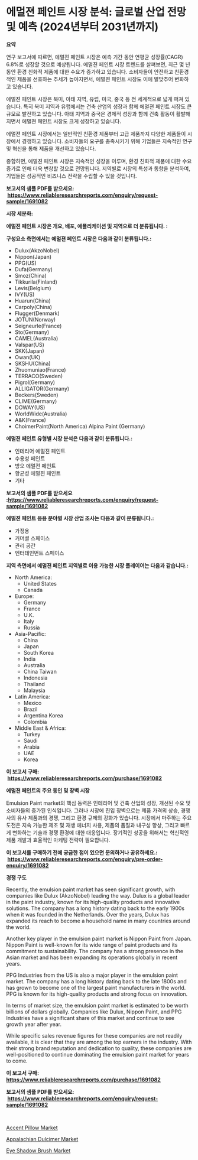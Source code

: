 <p><h1>에멀젼 페인트 시장 분석: 글로벌 산업 전망 및 예측 (2024년부터 2031년까지)</h1></p><p><strong>요약</strong></p>
<p><p>연구 보고서에 따르면, 에멀젼 페인트 시장은 예측 기간 동안 연평균 성장률(CAGR) 6.8%로 성장할 것으로 예상됩니다. 에멀젼 페인트 시장 트렌드를 살펴보면, 최근 몇 년 동안 환경 친화적 제품에 대한 수요가 증가하고 있습니다. 소비자들이 안전하고 친환경적인 제품을 선호하는 추세가 높아지면서, 에멀젼 페인트 시장도 이에 발맞추어 변화하고 있습니다.</p><p>에멀젼 페인트 시장은 북미, 아태 지역, 유럽, 미국, 중국 등 전 세계적으로 넓게 퍼져 있습니다. 특히 북미 지역과 유럽에서는 건축 산업의 성장과 함께 에멀젼 페인트 시장도 큰 규모로 발전하고 있습니다. 아태 지역과 중국은 경제적 성장과 함께 건축 활동이 활발해지면서 에멀젼 페인트 시장도 크게 성장하고 있습니다.</p><p>에멀젼 페인트 시장에서는 일반적인 친환경 제품부터 고급 제품까지 다양한 제품들이 시장에서 경쟁하고 있습니다. 소비자들의 요구를 충족시키기 위해 기업들은 지속적인 연구 및 혁신을 통해 제품을 개선하고 있습니다.</p><p>종합하면, 에멀젼 페인트 시장은 지속적인 성장을 이루며, 환경 친화적 제품에 대한 수요 증가로 인해 더욱 번창할 것으로 전망됩니다. 지역별로 시장의 특성과 동향을 분석하여, 기업들은 성공적인 비즈니스 전략을 수립할 수 있을 것입니다.</p></p>
<p><strong>보고서의 샘플 PDF를 받으세요: &nbsp;<a href="https://www.reliableresearchreports.com/enquiry/request-sample/1691082">https://www.reliableresearchreports.com/enquiry/request-sample/1691082</a></strong></p>
<p><strong>시장 세분화:</strong></p>
<p><strong> 에멀젼 페인트 시장은 개요, 배포, 애플리케이션 및 지역으로 더 분류됩니다. :</strong></p>
<p><strong>구성요소 측면에서는 에멀젼 페인트 시장은 다음과 같이 분류됩니다.:</strong></p>
<p><ul><li>Dulux(AkzoNobel)</li><li>Nippon(Japan)</li><li>PPG(US)</li><li>Dufa(Germany)</li><li>Smoz(China)</li><li>Tikkurila(Finland)</li><li>Levis(Belgium)</li><li>IVY(US)</li><li>Huarun(China)</li><li>Carpoly(China)</li><li>Flugger(Denmark)</li><li>JOTUN(Norway)</li><li>Seigneurle(France)</li><li>Sto(Germany)</li><li>CAMEL(Australia)</li><li>Valspar(US)</li><li>SKK(Japan)</li><li>Owan(UK)</li><li>SKSHU(China)</li><li>Zhuomuniao(France)</li><li>TERRACO(Sweden)</li><li>Pigrol(Germany)</li><li>ALLIGATOR(Germany)</li><li>Beckers(Sweden)</li><li>CLIME(Germany)</li><li>DOWAY(US)</li><li>WorldWide(Australia)</li><li>A&K(France)</li><li>ChoimerPaint(North America)
    Alpina Paint (Germany)</li></ul></p>
<p><strong> 에멀젼 페인트 유형별 시장 분석은 다음과 같이 분류됩니다.:</strong></p>
<p><ul><li>인테리어 에멀젼 페인트</li><li>수용성 페인트</li><li>방오 에멀젼 페인트</li><li>항균성 에멀젼 페인트</li><li>기타</li></ul></p>
<p><strong>보고서의 샘플 PDF를 받으세요 :<a href="https://www.reliableresearchreports.com/enquiry/request-sample/1691082">https://www.reliableresearchreports.com/enquiry/request-sample/1691082</a></strong></p>
<p><strong> 에멀젼 페인트 응용 분야별 시장 산업 조사는 다음과 같이 분류됩니다.:</strong></p>
<p><ul><li>가정용</li><li>커머셜 스페이스</li><li>관리 공간</li><li>엔터테인먼트 스페이스</li></ul></p>
<p><strong>지역 측면에서 에멀젼 페인트 지역별로 이용 가능한 시장 플레이어는 다음과 같습니다.:</strong></p>
<p><ul>
    <li>
        North America:
        <ul>
            <li>United States</li>
            <li>Canada</li>
        </ul>
    </li>
    <li>
        Europe:
        <ul>
            <li>Germany</li>
            <li>France</li>
            <li>U.K.</li>
            <li>Italy</li>
            <li>Russia</li>
        </ul>
    </li>
    <li>
        Asia-Pacific:
        <ul>
            <li>China</li>
            <li>Japan</li>
            <li>South Korea</li>
            <li>India</li>
            <li>Australia</li>
            <li>China Taiwan</li>
            <li>Indonesia</li>
            <li>Thailand</li>
            <li>Malaysia</li>
        </ul>
    </li>
    <li>
        Latin America:
        <ul>
            <li>Mexico</li>
            <li>Brazil</li>
            <li>Argentina Korea</li>
            <li>Colombia</li>
        </ul>
    </li>
    <li>
        Middle East & Africa:
        <ul>
            <li>Turkey</li>
            <li>Saudi</li>
            <li>Arabia</li>
            <li>UAE</li>
            <li>Korea</li>
        </ul>
    </li>
    </ul></p>
<p><strong>이 보고서 구매: &nbsp;<a href="https://www.reliableresearchreports.com/purchase/1691082">https://www.reliableresearchreports.com/purchase/1691082</a></strong></p>
<p><strong>에멀젼 페인트의 주요 동인 및 장벽 시장</strong></p>
<p><p>Emulsion Paint market의 핵심 동력은 인테리어 및 건축 산업의 성장, 개선된 수요 및 소비자들의 증가된 인식입니다. 그러나 시장에 진입 장벽으로는 제품 가격의 상승, 경쟁사의 유사 제품과의 경쟁, 그리고 환경 규제의 강화가 있습니다. 시장에서 마주하는 주요 도전은 지속 가능한 제조 및 재생 에너지 사용, 제품의 품질과 내구성 향상, 그리고 빠르게 변화하는 기술과 경쟁 환경에 대한 대응입니다. 장기적인 성공을 위해서는 혁신적인 제품 개발과 효율적인 마케팅 전략이 필요합니다.</p></p>
<p><strong>이 보고서를 구매하기 전에 궁금한 점이 있으면 문의하거나 공유하세요.: &nbsp;<a href="https://www.reliableresearchreports.com/enquiry/pre-order-enquiry/1691082">https://www.reliableresearchreports.com/enquiry/pre-order-enquiry/1691082</a></strong></p>
<p><strong>경쟁 구도</strong></p>
<p><p>Recently, the emulsion paint market has seen significant growth, with companies like Dulux (AkzoNobel) leading the way. Dulux is a global leader in the paint industry, known for its high-quality products and innovative solutions. The company has a long history dating back to the early 1900s when it was founded in the Netherlands. Over the years, Dulux has expanded its reach to become a household name in many countries around the world.</p><p>Another key player in the emulsion paint market is Nippon Paint from Japan. Nippon Paint is well-known for its wide range of paint products and its commitment to sustainability. The company has a strong presence in the Asian market and has been expanding its operations globally in recent years.</p><p>PPG Industries from the US is also a major player in the emulsion paint market. The company has a long history dating back to the late 1800s and has grown to become one of the largest paint manufacturers in the world. PPG is known for its high-quality products and strong focus on innovation.</p><p>In terms of market size, the emulsion paint market is estimated to be worth billions of dollars globally. Companies like Dulux, Nippon Paint, and PPG Industries have a significant share of this market and continue to see growth year after year.</p><p>While specific sales revenue figures for these companies are not readily available, it is clear that they are among the top earners in the industry. With their strong brand reputation and dedication to quality, these companies are well-positioned to continue dominating the emulsion paint market for years to come.</p></p>
<p><strong>이 보고서 구매: &nbsp; <a href="https://www.reliableresearchreports.com/purchase/1691082">https://www.reliableresearchreports.com/purchase/1691082</a></strong></p>
<p><strong>보고서의 샘플 PDF를 받으세요: &nbsp;<a href="https://www.reliableresearchreports.com/enquiry/request-sample/1691082">https://www.reliableresearchreports.com/enquiry/request-sample/1691082</a></strong><strong></strong></p>
<p>&nbsp;</p>
<p><p><a href="https://github.com/beatblasta/Market-Research-Report-List-2/blob/main/accent-pillow-market.md">Accent Pillow Market</a></p><p><a href="https://github.com/shotows/Market-Research-Report-List-1/blob/main/appalachian-dulcimer-market.md">Appalachian Dulcimer Market</a></p><p><a href="https://github.com/angelajermaine/Market-Research-Report-List-2/blob/main/eye-shadow-brush-market.md">Eye Shadow Brush Market</a></p></p>